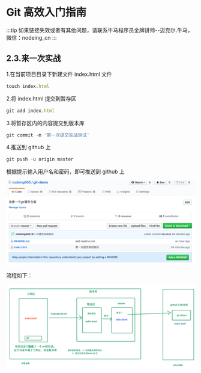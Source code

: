 # Git 高效入门指南

:::tip
如果链接失效或者有其他问题，请联系牛马程序员金牌讲师--迈克尔.牛马，微信：nodeing_cn
:::

## 2.3.来一次实战

1.在当前项目目录下新建文件 index.html 文件

```js
touch index.html
```

2.将 index.html 提交到暂存区

```js
git add index.html
```

3.将暂存区内的内容提交到版本库

```js
git commit -m '第一次提交实战测试'
```

4.推送到 github 上

```js
git push -u origin master
```

根据提示输入用户名和密码，即可推送到 github 上

![](./img/2019-03-23-10-25-54.png)

流程如下：

![](./img/2019-03-23-10-31-43.png)
